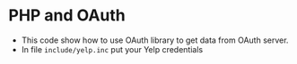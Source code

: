 PHP and OAuth
=============

* This code show how to use OAuth library to get data from OAuth server.
* In file `include/yelp.inc` put your Yelp credentials